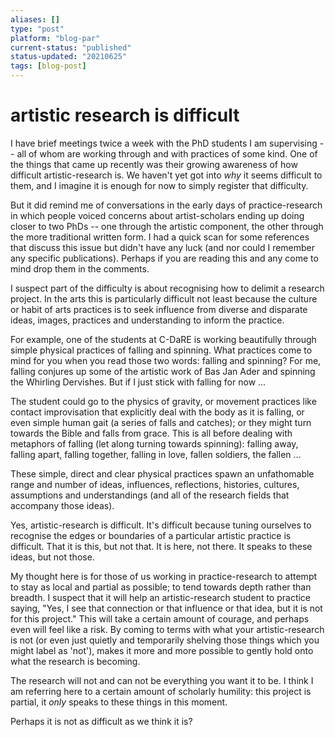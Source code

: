 ```yaml
---
aliases: []
type: "post"
platform: "blog-par"
current-status: "published"
status-updated: "20210625"
tags: [blog-post]
---
```



# artistic research is difficult

I have brief meetings twice a week with the PhD students I am supervising -- all of whom are working through and with practices of some kind. One of the things that came up recently was their growing awareness of how difficult artistic-research is. We haven't yet got into _why_ it seems difficult to them, and I imagine it is enough for now to simply register that difficulty.

But it did remind me of conversations in the early days of practice-research in which people voiced concerns about artist-scholars ending up doing closer to two PhDs -- one through the artistic component, the other through the more traditional written form. I had a quick scan for some references that discuss this issue but didn't have any luck (and nor could I remember any specific publications). Perhaps if you are reading this and any come to mind drop them in the comments.

I suspect part of the difficulty is about recognising how to delimit a research project. In the arts this is particularly difficult not least because the culture or habit of arts practices is to seek influence from diverse and disparate ideas, images, practices and understanding to inform the practice.

For example, one of the students at C-DaRE is working beautifully through simple physical practices of falling and spinning. What practices come to mind for you when you read those two words: falling and spinning? For me, falling conjures up some of the artistic work of Bas Jan Ader and spinning the Whirling Dervishes. But if I just stick with falling for now ...

The student could go to the physics of gravity, or movement practices like contact improvisation that explicitly deal with the body as it is falling, or even simple human gait (a series of falls and catches); or they might turn towards the Bible and falls from grace. This is all before dealing with metaphors of falling (let along turning towards spinning): falling away, falling apart, falling together, falling in love, fallen soldiers, the fallen ... 

These simple, direct and clear physical practices spawn an unfathomable range and number of ideas, influences, reflections, histories, cultures, assumptions and understandings (and all of the research fields that accompany those ideas).

Yes, artistic-research is difficult. It's difficult because tuning ourselves to recognise the edges or boundaries of a particular artistic practice is difficult. That it is this, but not that. It is here, not there. It speaks to these ideas, but not those. 

My thought here is for those of us working in practice-research to attempt to stay as local and partial as possible; to tend towards depth rather than breadth. I suspect that it will help an artistic-research student to practice saying, "Yes, I see that connection or that influence or that idea, but it is not for this project." This will take a certain amount of courage, and perhaps even will feel like a risk. By coming to terms with what your artistic-research is not (or even just quietly and temporarily shelving those things which you might label as 'not'), makes it more and more possible to gently hold onto what the research is becoming. 

The research will not and can not be everything you want it to be. I think I am referring here to a certain amount of scholarly humility: this project is partial, it _only_ speaks to these things in this moment. 

Perhaps it is not as difficult as we think it is? 



